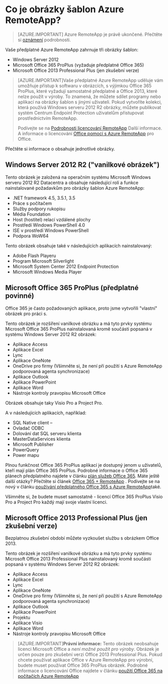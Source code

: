 <properties
    pageTitle="Co je obrázky šablon Azure RemoteApp? | Microsoft Azure"
    description="Informace o obrázky šablon zahrnutých ve službě Azure RemoteApp."
    services="remoteapp"
    documentationCenter=""
    authors="lizap"
    manager="mbaldwin" />

<tags
    ms.service="remoteapp"
    ms.workload="compute"
    ms.tgt_pltfrm="na"
    ms.devlang="na"
    ms.topic="get-started-article"
    ms.date="08/15/2016"
    ms.author="elizapo" />

# <a name="what-is-in-the-azure-remoteapp-template-images"></a>Co je obrázky šablon Azure RemoteApp?

> [AZURE.IMPORTANT]
> Azure RemoteApp je právě ukončené. Přečtěte si [oznámení](https://go.microsoft.com/fwlink/?linkid=821148) podrobnosti.

Vaše předplatné Azure RemoteApp zahrnuje tři obrázky šablon:


- Windows Server 2012
- Microsoft Office 365 ProPlus (vyžaduje předplatné Office 365)
- Microsoft Office 2013 Professional Plus (jen zkušební verze)

> [AZURE.IMPORTANT]Vaše předplatné Azure RemoteApp uděluje vám umožňuje přístup k softwaru v obrázcích, s výjimkou Office 365 ProPlus, které vyžadují samostatné předplatné a Office 2013, které nelze použít v výroby. To znamená, že můžete sdílet programy nebo aplikací na obrázky šablon s jinými uživateli. Pokud vytvoříte kolekci, která používá Windows serveru 2012 R2 obrázky, můžete publikovat systém Centrum Endpoint Protection uživatelům přistupovat prostřednictvím RemoteApp.
>
> Podívejte se na [Podrobnosti licencování RemoteApp](remoteapp-licensing.md) Další informace. A informace o licencování [Office pomocí s Azure RemoteApp](remoteapp-o365.md) pro Office.

Přečtěte si informace o obsahuje jednotlivé obrázky.

## <a name="windows-server-2012-r2--the-vanilla-image"></a>Windows Server 2012 R2 ("vanilkové obrázek")
Tento obrázek je založená na operačním systému Microsoft Windows serveru 2012 R2 Datacentra a obsahuje následující rolí a funkce nainstalované požadavkům pro obrázky šablon Azure RemoteApp:


- .NET framework 4.5, 3.5.1, 3.5
- Práce s počítačem
- Služby podpory rukopisu
- Média Foundation
- Host (hostitel) relací vzdálené plochy
- Prostředí Windows PowerShell 4.0
- ISE v prostředí Windows PowerShell
- Podpora WoW64

Tento obrázek obsahuje také v následujících aplikacích nainstalovaný:

- Adobe Flash Playeru
- Program Microsoft Silverlight
- Microsoft System Center 2012 Endpoint Protection
- Microsoft Windows Media Player


## <a name="microsoft-office-365-proplus-subscription-required"></a>Microsoft Office 365 ProPlus (předplatné povinné)
Office 365 je často požadovaných aplikace, proto jsme vytvořili "vlastní" obrázek pro práci s.

Tento obrázek je rozšíření vanilkové obrázku a má tyto prvky systému Microsoft Office 365 ProPlus nainstalovaná kromě součásti popsaná v systému Windows Server 2012 R2 obrázek:


- Aplikace Access
- Aplikace Excel
- Lync
- Aplikace OneNote
- OneDrive pro firmy (Všimněte si, že není při použití s Azure RemoteApp podporovaná agenta synchronizace)
- Aplikace Outlook
- Aplikace PowerPoint
- Aplikace Word
- Nástroje kontroly pravopisu Microsoft Office

Obrázek obsahuje taky Visio Pro a Project Pro.

A v následujících aplikacích, například:

- SQL Native client –
- Ovladač ODBC
- Dolování dat SQL serveru klienta
- MasterDataServices klienta
- Microsoft Publisher
- PowerQuery
- Power mapu


Plnou funkčnost Office 365 ProPlus aplikací je dostupný jenom u uživatelů, kteří mají plán Office 365 ProPlus. Podrobné informace o Office 365 plánech předplatného najdete v článku [plán služeb Office 365](http://technet.microsoft.com/library/office-365-plan-options.aspx). Máte ještě další otázky? Přečtěte si článek [Office 365 + RemoteApp](remoteapp-o365.md) . Podívejte se na nový v článku [používání předplatného Office 365 s Azure RemoteApp](remoteapp-officesubscription.md)také.

Všimněte si, že budete muset samostatně - licencí Office 365 ProPlus Visio Pro a Project Pro každý mají svoje vlastní licenci.

## <a name="microsoft-office-2013-professional-plus-trial-only"></a>Microsoft Office 2013 Professional Plus (jen zkušební verze)
Bezplatnou zkušební období můžete vyzkoušet službu s obrázkem Office 2013.

Tento obrázek je rozšíření vanilkové obrázku a má tyto prvky systému Microsoft Office 2013 Professional Plus nainstalovaný kromě součásti popsaná v systému Windows Server 2012 R2 obrázek:


- Aplikace Access
- Aplikace Excel
- Lync
- Aplikace OneNote
- OneDrive pro firmy (Všimněte si, že není při použití s Azure RemoteApp podporovaná agenta synchronizace)
- Aplikace Outlook
- Aplikace PowerPoint
- Projektu
- Aplikace Visio
- Aplikace Word
- Nástroje kontroly pravopisu Microsoft Office

> [AZURE.IMPORTANT]**Právní informace:** Tento obrázek neobsahuje licenci Microsoft Office a *není možné použít pro výroby*. Obrázek je určen pouze pro zkušební verzi Office 2013 Professional Plus. Pokud chcete používat aplikace Office v Azure RemoteApp pro výrobní, budete muset používat Office 365 ProPlus obrázek. Podrobné informace o licencování Office najdete v článku [použití Office 365 na počítačích Azure RemoteApp](remoteapp-o365.md)
